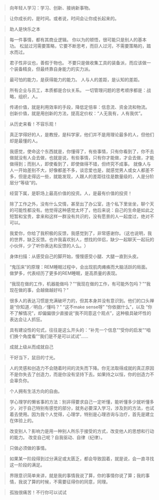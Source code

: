 >向年轻人学习：学习、创新、接纳新事物。

> 让你成长的，是时间。或者说，时间会让你成长起来的。

> 助人是快乐之本

>每一件事情，都有其商业逻辑。
你以为的顿悟，很可能只是别人的基本功。
松鼠过河需要策略，它要不断思考，而巨人过河，不需要策略的，踏水而过。

>君子性非议也，善假于物也。
不要只是做收集工具的装备派，而应该做一个装备精良，但最终靠自身能力的实力派。

>最可怕的能力，是获得能力的能力。
人与人的差距，是认知的差距。

>所有企业与员工，本质都是合伙关系。
一切管理问题的思考顺序都是：战略，组织，人。

>传递价值，就是利用效率的手段，降低定倍率：信息流、资金流和物流。
创新价值，就是用创新的方法，提高定价权：“人无我有，人有我优”。

>从历史来看！不容乐观！

>真正学得好的人，是教授，是科学家，他们并不是用理论最多的人，但他们却是最懂的人。

>我感觉，使命这个东西就是，你懂得了，有些事情，只有你看到了，你不去做就没有人会去做，也就是说，有些事情，只有你才能做，才会去做，才能做得到；而别人，即使看到了，即使做得不错，但终究不成事。
就像人与人一开始差别不大，好像都差不多，谈恋爱也是，就感觉男人或女人都差不多，但是走得远一些，就能发现，人跟人的差距往往是数量级的，人是分阶层分“等级”的。

>经营下属，是职场上最高价值的投资。人，是最有价值的投资！

>除了工作之外，没有什么交情，甚至出了办公室，连个私下里坐坐，聊个天的可能性都没有。他觉得这种感觉太坏了，他后来说：自己的生命是如此之短暂和宝贵，拿来和这样一群没有共识的，没有愿景的人一起度过，绝对不可以。

>我爱你，你给了我积极的反馈，我感觉到了，非常感谢你。（这也说明，我的世界，缺乏反馈。也许我喜欢别人，想找的伴侣，缺少一起聊天一起玩的小伙伴，少了听你表达和反馈的人么。 ​​​ ​​​）

> 身体扫描：从感受自己的脚开始，慢慢感受小腿、大腿一直到头皮。

>“鬼压床”的原理：REM睡眠过程中，会出现肌肉瘫痪而大脑活跃的局面。
做梦多，代表经历了更多的REM睡眠，是高质量的表现。

>“我现在做的工作，机器能做吗？”“我现在做的工作，有可能外包吗？”“我现在做的事，会越做越好吗？”

>很多人的表达习惯是充满破坏力的，但其本身并没有意识到。他们的口头禅是“你知道／明白／懂吗？” “这不make sense呀” “你依据什么”，以及 “你不了解情况”，却偏偏很少直接说“我不同意这个观点”，这种极具破坏性的表达会让人抓狂。

>具有建设性的句式，往往是这么开头的：“补充一个信息”“受你的启发”“咱们换个角度看”“我们是不是可以试试”……

>成就上级从而成就自己

>干好当下，鼠目的寸光。

> 人的灵感和创造力不会随着时间的流失而下降。你无法取得成就的真正原因不是你失去了创造力，而是你没有坚持下去。如果持之以恒，你的创造力不会辜负你。

> 个人拥有生活方向的自由。

> 学心理学的懒省事的方法：别非得要求自己一定听懂，能听懂多少就听懂多少，对于自己特别有感觉的部分，就务必要深入学习，涉及到的方法，也试着去使用。因为我个人觉得，心理学，特别是心理咨询与治疗，首先是建立在体验上的。

> 改变别人？影响力是用一种别人所乐于接受的方式，改变他人的思想和行动的能力。
改变自己呢？自我驱动、自律（纪律）。

>只做必须做的事情。

>如果某一阶段得到过分满足或太匮乏，都会导致固着，就是说，会一直寻找这一阶段的满足。

>界限意识简单来讲，就是我的事情我说了算，你的事情你说了算；我的事情，我说了算的时候，不需要征得你的同意，同理。

>孤独很痛苦！不行你可以试试
